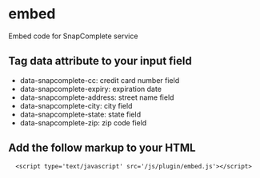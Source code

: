 embed
=====

Embed code for SnapComplete service

## Tag data attribute to your input field
* data-snapcomplete-cc: credit card number field
* data-snapcomplete-expiry: expiration date
* data-snapcomplete-address: street name field
* data-snapcomplete-city: city field
* data-snapcomplete-state: state field
* data-snapcomplete-zip: zip code field

## Add the follow markup to your HTML
```
  <script type='text/javascript' src='/js/plugin/embed.js'></script>
```
